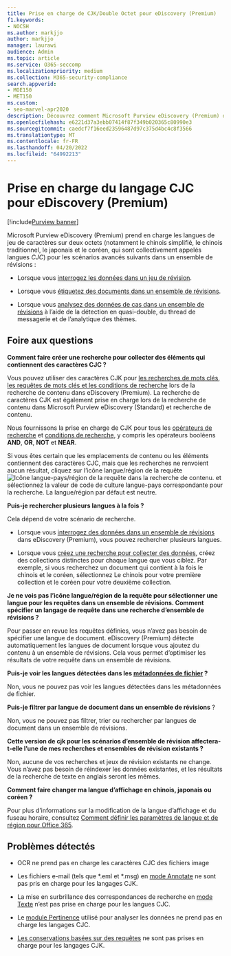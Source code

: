 ```yaml
---
title: Prise en charge de CJK/Double Octet pour eDiscovery (Premium)
f1.keywords:
- NOCSH
ms.author: markjjo
author: markjjo
manager: laurawi
audience: Admin
ms.topic: article
ms.service: O365-seccomp
ms.localizationpriority: medium
ms.collection: M365-security-compliance
search.appverid:
- MOE150
- MET150
ms.custom:
- seo-marvel-apr2020
description: Découvrez comment Microsoft Purview eDiscovery (Premium) dans Microsoft 365 prend en charge les langues chinoise, japonaise et coréenne (CJC), qui utilisent un jeu de caractères sur deux octets.
ms.openlocfilehash: e6221d37a3ebb07414f87f349b020365c80990e3
ms.sourcegitcommit: caedcf7f16eed23596487d97c375d4bc4c8f3566
ms.translationtype: MT
ms.contentlocale: fr-FR
ms.lasthandoff: 04/20/2022
ms.locfileid: "64992213"
---
```

# <a name="cjk-language-support-for-ediscovery-premium"></a>Prise en charge du langage CJC pour eDiscovery (Premium)

[!include[Purview banner](../includes/purview-rebrand-banner.md)]

Microsoft Purview eDiscovery (Premium) prend en charge les langues de jeu de caractères sur deux octets (notamment le chinois simplifié, le chinois traditionnel, le japonais et le coréen, qui sont collectivement appelés langues *CJC*) pour les scénarios avancés suivants dans un ensemble de révisions :

- Lorsque vous [interrogez les données dans un jeu de révision](review-set-search.md).

- Lorsque vous [étiquetez des documents dans un ensemble de révisions](tagging-documents.md).

- Lorsque vous [analysez des données de cas dans un ensemble de révisions](analyzing-data-in-review-set.md) à l’aide de la détection en quasi-double, du thread de messagerie et de l’analytique des thèmes.

## <a name="frequently-asked-questions"></a>Foire aux questions

**Comment faire créer une recherche pour collecter des éléments qui contiennent des caractères CJC ?**

Vous pouvez utiliser des caractères CJK pour [les recherches de mots clés](building-search-queries.md#keyword-searches), [les requêtes de mots clés et les conditions de recherche](keyword-queries-and-search-conditions.md) lors de la recherche de contenu dans eDiscovery (Premium). La recherche de caractères CJK est également prise en charge lors de la recherche de contenu dans Microsoft Purview eDiscovery (Standard) et recherche de contenu.

Nous fournissons la prise en charge de CJK pour tous les [opérateurs de recherche](keyword-queries-and-search-conditions.md#search-operators) et [conditions de recherche](keyword-queries-and-search-conditions.md#search-conditions), y compris les opérateurs booléens **AND**, **OR**, **NOT** et **NEAR**.

Si vous êtes certain que les emplacements de contenu ou les éléments contiennent des caractères CJC, mais que les recherches ne renvoient aucun résultat, cliquez sur l’icône langue/région de la requête ![Icône langue-pays/région de la requête dans la recherche de contenu.](../media/8d4b60c8-e1f1-40f9-88ae-ee2a7eca0886.png) et sélectionnez la valeur de code de culture langue-pays correspondante pour la recherche. La langue/région par défaut est neutre.

**Puis-je rechercher plusieurs langues à la fois ?**

Cela dépend de votre scénario de recherche.

- Lorsque vous [interrogez des données dans un ensemble de révisions](review-set-search.md) dans eDiscovery (Premium), vous pouvez rechercher plusieurs langues.

- Lorsque vous [créez une recherche pour collecter des données](create-draft-collection.md), créez des collections distinctes pour chaque langue que vous ciblez. Par exemple, si vous recherchez un document qui contient à la fois le chinois et le coréen, sélectionnez Le chinois pour votre première collection et le coréen pour votre deuxième collection.

**Je ne vois pas l’icône langue/région de la requête pour sélectionner une langue pour les requêtes dans un ensemble de révisions. Comment spécifier un langage de requête dans une recherche d’ensemble de révisions ?**

Pour passer en revue les requêtes définies, vous n’avez pas besoin de spécifier une langue de document. eDiscovery (Premium) détecte automatiquement les langues de document lorsque vous ajoutez du contenu à un ensemble de révisions. Cela vous permet d’optimiser les résultats de votre requête dans un ensemble de révisions.

**Puis-je voir les langues détectées dans les [métadonnées de fichier](view-documents-in-review-set.md#file-metadata) ?**

Non, vous ne pouvez pas voir les langues détectées dans les métadonnées de fichier.

**Puis-je filtrer par langue de document dans un ensemble de révisions** ?

Non, vous ne pouvez pas filtrer, trier ou rechercher par langues de document dans un ensemble de révisions.

**Cette version de cjk pour les scénarios d’ensemble de révision affectera-t-elle l’une de mes recherches et ensembles de révision existants ?**

Non, aucune de vos recherches et jeux de révision existants ne change. Vous n’avez pas besoin de réindexer les données existantes, et les résultats de la recherche de texte en anglais seront les mêmes.

**Comment faire changer ma langue d’affichage en chinois, japonais ou coréen ?**

Pour plus d’informations sur la modification de la langue d’affichage et du fuseau horaire, consultez [Comment définir les paramètres de langue et de région pour Office 365](/office365/troubleshoot/access-management/set-language-and-region).

## <a name="known-issues"></a>Problèmes détectés

- OCR ne prend pas en charge les caractères CJC des fichiers image

- Les fichiers e-mail (tels que *.eml et *.msg) en [mode Annotate](view-documents-in-review-set.md#annotate-view) ne sont pas pris en charge pour les langages CJK.

- La mise en surbrillance des correspondances de recherche en [mode Texte](view-documents-in-review-set.md#text-view) n’est pas prise en charge pour les langues CJC.

- Le [module Pertinence](using-relevance.md) utilisé pour analyser les données ne prend pas en charge les langages CJC.

- [Les conservations basées sur des requêtes](managing-holds.md#manage-non-custodial-holds) ne sont pas prises en charge pour les langages CJK.